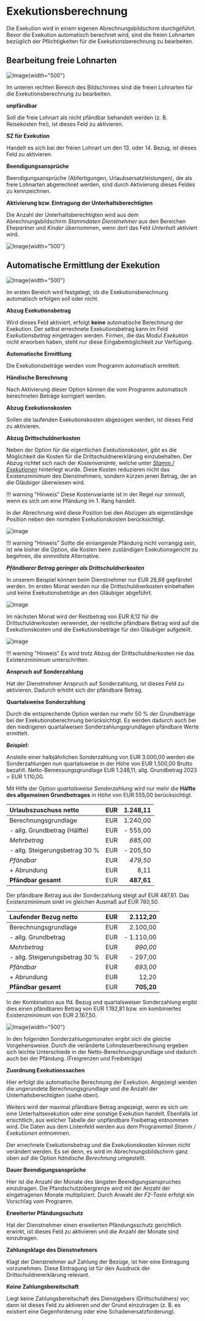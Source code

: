 # Exekutionsberechnung

Die Exekution wird in einem eigenen Abrechnungsbildschirm durchgeführt. Bevor die Exekution automatisch berechnet wird, sind die freien Lohnarten bezüglich der Pflichtigkeiten für die Exekutionsberechnung zu bearbeiten.

## Bearbeitung freie Lohnarten

![Image](<img/image314.png>){width="500"}

Im unteren rechten Bereich des Bildschirmes sind die freien Lohnarten für die Exekutionsberechnung zu bearbeiten.

**unpfändbar**

Soll die freie Lohnart als nicht pfändbar behandelt werden (z. B. Reisekosten frei), ist dieses Feld zu aktivieren.

**SZ für Exekution**

Handelt es sich bei der freien Lohnart um den 13. oder 14. Bezug, ist dieses Feld zu aktivieren.

**Beendigungsansprüche**

Beendigungsansprüche (Abfertigungen, Urlaubsersatzleistungen), die als freie Lohnarten abgerechnet werden, sind durch Aktivierung dieses Feldes zu kennzeichnen.

**Aktivierung bzw. Eintragung der Unterhaltsberechtigten**

Die Anzahl der Unterhaltsberechtigten wird aus dem Abrechnungsbildschirm *Stammdaten* *Dienstnehmer* aus den Bereichen *Ehepartner* und *Kinder* übernommen, wenn dort das Feld *Unterhalt* aktiviert wird.

![Image](<img/image315.png>){width="500"}

## Automatische Ermittlung der Exekution

![Image](<img/image316.png>){width="500"}

Im ersten Bereich wird festgelegt, ob die Exekutionsberechnung automatisch erfolgen soll oder nicht.

**Abzug Exekutionsbetrag**

Wird dieses Feld aktiviert, erfolgt **keine** automatische Berechnung der Exekution. Der selbst errechnete Exekutionsbetrag kann im Feld *Exekutionsbetrag* eingetragen werden. Firmen, die das Modul *Exekution* nicht erworben haben, steht nur diese Eingabemöglichkeit zur Verfügung.

**Automatische Ermittlung**

Die Exekutionsbeträge werden vom Programm automatisch ermittelt.

**Händische Berechnung**

Nach Aktivierung dieser Option können die vom Programm automatisch berechneten Beträge korrigiert werden.

**Abzug Exekutionskosten**

Sollen die laufenden Exekutionskosten abgezogen werden, ist dieses Feld zu aktivieren.

**Abzug Drittschuldnerkosten**

Neben der Option für die eigentlichen *Exekutionskosten*, gibt es die Möglichkeit die Kosten für die Drittschuldnererklärung einzubehalten. Der Abzug richtet sich nach der *Kostenvariante*, welche unter [*Stamm / Exekutionen*](../Exekutionen/Drittschuldnererklaerung.md) hinterlegt wurde. Diese Kosten reduzieren nicht das Existenzminimum des Dienstnehmers, sondern kürzen jenen Betrag, der an die Gläubiger überwiesen wird.

!!! warning "Hinweis"
    Diese Kostenvariante ist in der Regel nur sinnvoll, wenn es sich um eine Pfändung im 1. Rang handelt.

In der Abrechnung wird diese Position bei den Abzügen als eigenständige Position neben den normalen Exekutionskosten berücksichtigt.

![Image](<img/image317.png>)

!!! warning "Hinweis"
    Sollte die einlangende Pfändung nicht vorrangig sein, ist wie bisher die Option, die Kosten beim zuständigen Exekutionsgericht zu begehren, die sinnvollste Alternative.

***Pfändbarer Betrag geringer als Drittschuldnerkosten***

In unserem Beispiel können beim Dienstnehmer nur EUR 26,88 gepfändet werden. Im ersten Monat werden nur die Drittschuldnerkosten einbehalten und keine Exekutionsbeträge an den Gläubiger abgeführt.

![Image](<img/image318.png>)

Im nächsten Monat wird der Restbetrag von EUR 8,12 für die Drittschuldnerkosten verwendet, der restliche pfändbare Betrag wird auf die Exekutionskosten und die Exekutionsbeträge für den Gläubiger aufgeteilt.

![Image](<img/image319.png>)

!!! warning "Hinweis"
    Es wird trotz Abzug der Drittschuldnerkosten nie das Existenzminimum unterschritten.

**Anspruch auf Sonderzahlung**

Hat der Dienstnehmer Anspruch auf Sonderzahlung, ist dieses Feld zu aktivieren. Dadurch erhöht sich der pfändbare Betrag.

**Quartalsweise Sonderzahlung**

Durch die entsprechende Option werden nur mehr 50 % der Grundbeträge bei der Exekutionsberechnung berücksichtigt. Es werden dadurch auch bei den niedrigeren quartalweisen Sonderzahlungsgrundlagen pfändbare Werte ermittelt.

***Beispiel:***

Anstelle einer halbjährlichen Sonderzahlung von EUR 3.000,00 werden die Sonderzahlungen nun quartalsweise in der Höhe von EUR 1.500,00 Brutto bezahlt. Netto-Bemessungsgrundlage EUR 1.248,11; allg. Grundbetrag 2023 = EUR 1.110,00.

Mit Hilfe der Option *quartalsweise Sonderzahlung* wird nur mehr die **Hälfte des allgemeinen Grundbetrages** in Höhe von EUR 555,00 berücksichtigt.

| **Urlaubszuschuss netto**      | **EUR** | **1.248,11** |
| :----------------------------- | ------: | -----------: |
| Berechnungsgrundlage           |     EUR |     1.240,00 |
| - allg. Grundbetrag (Hälfte)   |     EUR |     - 555,00 |
| *Mehrbetrag*                   |     EUR |     *685,00* |
| - allg. Steigerungsbetrag 30 % |     EUR |     - 205,50 |
| *Pfändbar*                     |     EUR |     *479,50* |
| + Abrundung                    |     EUR |         8,11 |
| **Pfändbar gesamt**            |     EUR |   **487,61** |

Der pfändbare Betrag aus der Sonderzahlung steigt auf EUR 487,61. Das Existenzminimum sinkt im gleichen Ausmaß auf EUR 760,50.

| **Laufender Bezug netto**      | **EUR** | **2.112,20** |
| :----------------------------- | ------: | -----------: |
| Berechnungsgrundlage           |     EUR |     2.100,00 |
| - allg. Grundbetrag            |     EUR |   - 1.110,00 |
| *Mehrbetrag*                   |     EUR |     *990,00* |
| - allg. Steigerungsbetrag 30 % |     EUR |     - 297,00 |
| *Pfändbar*                     |     EUR |     *693,00* |
| + Abrundung                    |     EUR |        12,20 |
| **Pfändbar gesamt**            |     EUR |   **705,20** |

In der Kombination aus lfd. Bezug und quartalsweiser Sonderzahlung ergibt dies einen pfändbaren Betrag von EUR 1.192,81 bzw. ein kombiniertes Existenzminimum von EUR 2.167,50.

![Image](<img/image320.png>){width="500"}

In den folgenden Sonderzahlungsmonaten ergibt sich die gleiche Vorgehensweise. Durch die veränderte Lohnsteuerberechnung ergeben sich leichte Unterschiede in der Netto-Berechnungsgrundlage und dadurch auch bei der Pfändung. (Freigrenzen und Freibeträge)

**Zuordnung Exekutionssachen**

Hier erfolgt die automatische Berechnung der Exekution. Angezeigt werden die ungerundete Berechnungsgrundlage und die Anzahl der Unterhaltsberechtigten (siehe oben).

Weiters wird der maximal pfändbare Betrag angezeigt, wenn es sich um eine Unterhaltsexekution oder eine sonstige Exekution handelt. Ebenfalls ist ersichtlich, aus welcher Tabelle der unpfändbare Freibetrag entnommen wird. Die Daten aus dem Listenfeld werden aus dem Programmteil *Stamm / Exekutionen* entnommen.

Der errechnete Exekutionsbetrag und die Exekutionskosten können nicht verändert werden. Es sei denn, es wird im Abrechnungsbildschirm ganz oben auf die Option *händische Berechnung* umgestellt.

**Dauer Beendigungsansprüche**

Hier ist die Anzahl der Monate des längsten Beendigungsanspruches einzutragen. Die Pfandschutzobergrenze wird mit der Anzahl der eingetragenen Monate multipliziert. Durch Anwahl der *F2-Taste* erfolgt ein Vorschlag vom Programm.

**Erweiterter Pfändungsschutz**

Hat der Dienstnehmer einen erweiterten Pfändungsschutz gerichtlich erwirkt, ist dieses Feld zu aktivieren und die Anzahl der Monate sind einzutragen.

**Zahlungsklage des Dienstnehmers**

Klagt der Dienstnehmer auf Zahlung der Bezüge, ist hier eine Eintragung vorzunehmen. Diese Eintragung ist für den Ausdruck der Drittschuldnererklärung relevant.

**Keine Zahlungsbereitschaft**

Liegt keine Zahlungsbereitschaft des Dienstgebers (Drittschuldners) vor, dann ist dieses Feld zu aktiveren und der Grund einzutragen (z. B. es existiert eine Gegenforderung oder eine Schadenersatzforderung).